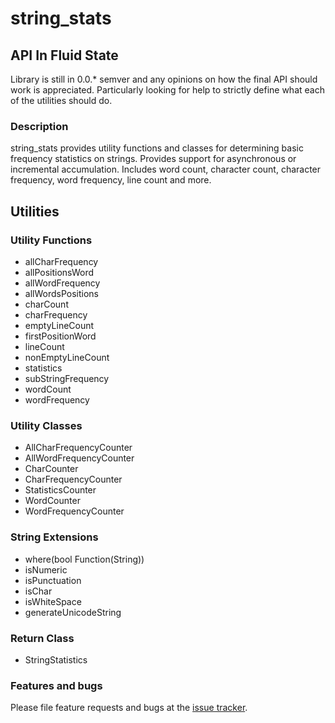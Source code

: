 # string_stats

## API In Fluid State

Library is still in 0.0.* semver and any opinions on how the final API should work is appreciated.
Particularly looking for help to strictly define what each of the utilities should do.

### Description
string_stats provides utility functions and classes for determining
basic frequency statistics on strings. Provides support for
asynchronous or incremental accumulation. Includes word count, character count,
character frequency, word frequency, line count and more.

## Utilities

### Utility Functions

- allCharFrequency
- allPositionsWord
- allWordFrequency
- allWordsPositions
- charCount
- charFrequency
- emptyLineCount
- firstPositionWord
- lineCount
- nonEmptyLineCount
- statistics
- subStringFrequency
- wordCount
- wordFrequency

### Utility Classes

- AllCharFrequencyCounter
- AllWordFrequencyCounter
- CharCounter
- CharFrequencyCounter
- StatisticsCounter
- WordCounter
- WordFrequencyCounter

### String Extensions
- where(bool Function(String))
- isNumeric
- isPunctuation
- isChar
- isWhiteSpace
- generateUnicodeString

### Return Class
- StringStatistics

### Features and bugs

Please file feature requests and bugs at the [issue tracker][tracker].

[tracker]: https://github.com/ALMDart/dart_string_stats/issues

